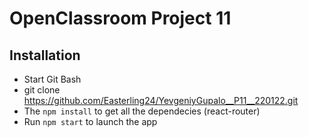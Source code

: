 # OpenClassroom Project 11

## Installation
* Start Git Bash
* git clone https://github.com/Easterling24/YevgeniyGupalo__P11__220122.git
* The `npm install` to get all the dependecies (react-router)
* Run `npm start` to launch the app